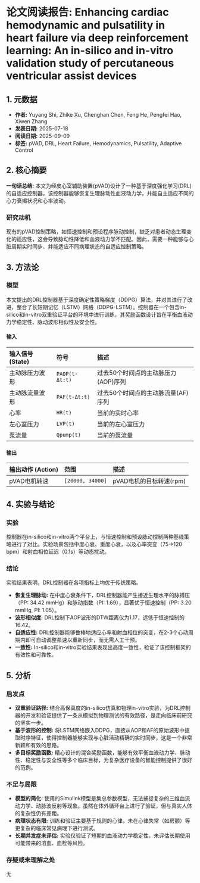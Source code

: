# 论文阅读报告: Enhancing cardiac hemodynamic and pulsatility in heart failure via deep reinforcement learning: An in-silico and in-vitro validation study of percutaneous ventricular assist devices

## **1. 元数据**
- **作者:** Yuyang Shi, Zhike Xu, Chenghan Chen, Feng He, Pengfei Hao, Xiwen Zhang
- **发表日期:** 2025-07-18
- **阅读日期:** 2025-09-09
- **标签:** pVAD, DRL, Heart Failure, Hemodynamics, Pulsatility, Adaptive Control

## **2. 核心摘要**
**一句话总结:** 本文为经皮心室辅助装置(pVAD)设计了一种基于深度强化学习(DRL)的自适应控制器，该控制器能够恢复生理脉动性血液动力学，并能自主适应不同的心力衰竭状况和心率波动。

### 研究动机
现有的pVAD控制策略，如恒速控制和预设程序脉动控制，缺乏对患者动态生理变化的适应性，这会导致脉动性降低和血液动力学不匹配。因此，需要一种能够与心脏周期实时同步、并能适应不同病理状态的自适应控制策略。

## **3. 方法论**
### 模型
本文提出的DRL控制器基于深度确定性策略梯度（DDPG）算法，并对其进行了改进，整合了长短期记忆（LSTM）网络（DDPG-LSTM）。控制器在一个包含in-silico和in-vitro双重验证平台的环境中进行训练，其奖励函数设计旨在平衡血液动力学稳定性、脉动波形相似性及安全性。
#### 输入
| 输入信号 (State) | 符号 | 描述 |
| :--- | :--- | :--- |
| 主动脉压力波形 | `PAOP(t-Δt:t)` | 过去50个时间点的主动脉压力(AOP)序列 |
| 主动脉流量波形 | `PAF(t-Δt:t)` | 过去50个时间点的主动脉流量(AF)序列 |
| 心率 | `HR(t)` | 当前的实时心率 |
| 左心室压力 | `LVP(t)` | 当前的左心室压力 |
| 泵流量 | `Qpump(t)` | 当前的泵流量 |
#### 输出
| 输出动作 (Action) | 范围 | 描述 |
| :--- | :--- | :--- |
| pVAD电机转速 | `[20000, 34000]` | pVAD电机的目标转速(rpm) |

## **4. 实验与结论**
### 实验
控制器在in-silico和in-vitro两个平台上，与恒速控制和预设脉动控制两种基线策略进行了对比。实验场景包括中度心衰、重度心衰，以及心率突变（75→120 bpm）和射血相位延迟（0.1s）等动态扰动。

### 结论
实验结果表明，DRL控制器在各项指标上均优于传统策略。
- **恢复生理脉动:** 在中度心衰条件下，DRL控制器能产生接近生理水平的脉搏压（PP: 34.42 mmHg）和脉动指数（PI: 1.69），显著优于恒速控制（PP: 3.20 mmHg, PI: 1.05）。
- **波形相似度:** DRL控制下AOP波形的DTW距离仅为1.17，远低于恒速控制的16.42。
- **自适应性:** DRL控制器能够鲁棒地适应心率和射血相位的突变，在2-3个心动周期内即可自动调整泵速以重新同步，而无需人工干预。
- **一致性:** In-silico和in-vitro实验结果表现出高度一致性，验证了该控制框架的有效性和可靠性。

## **5. 分析**
### 启发点
- **双重验证路径:** 结合高保真度的in-silico仿真和物理in-vitro实验，为DRL控制器的开发和验证提供了一条从模拟到物理测试的有效路径，是走向临床前研究的坚实一步。
- **基于波形的控制:** 将LSTM网络嵌入DDPG，直接从AOP和AF的原始波形中提取时序特征，使得控制器能够实现与心脏活动精确的实时同步，这是一个非常新颖和有效的思路。
- **多目标奖励函数:** 精心设计的混合奖励函数，能够有效平衡血液动力学、脉动性、稳定性与安全性等多个临床目标，为复杂医疗设备的智能控制提供了很好的范例。

### 不足与局限
- **模型的简化:** 使用的Simulink模型是集总参数模型，无法捕捉复杂的三维血流动力学、动脉波反射等现象。虽然在体外循环台上进行了验证，但与真实人体的复杂性仍有差距。
- **病理状态有限:** 训练和验证主要基于规则的心律，未在心律失常（如房颤）等更复杂的临床常见病理下进行测试。
- **长期并发症未评估:** 实验仅验证了短期的血液动力学稳定性，未评估长期使用可能带来的溶血、血栓等风险。

### 存疑或未理解之处
无